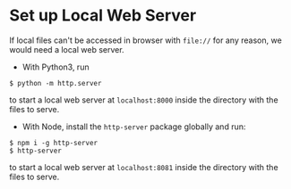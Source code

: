 # Set up Local Web Server

If local files can't be accessed in browser with `file://` for any reason, we would need a local web server.

* With Python3, run

```console
$ python -m http.server
```

to start a local web server at `localhost:8000` inside the directory with the files to serve.

* With Node, install the `http-server` package globally and run:

```console
$ npm i -g http-server
$ http-server
```

to start a local web server at `localhost:8081` inside the directory with the files to serve.
